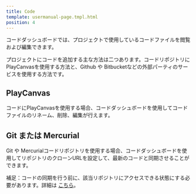 ```yaml
---
title: Code
template: usermanual-page.tmpl.html
position: 4
---
```


コードダッシュボードでは、プロジェクトで使用しているコードファイルを閲覧および編集できます。

プロジェクトにコードを追加する主な方法は二つあります。コードリポジトリにPlayCanvasを使用する方法と、Github や Bitbucketなどの外部パーティのサービスを使用する方法です。

## PlayCanvas

コードにPlayCanvasを使用する場合、コードダッシュボードを使用してコードファイルのリネーム、削除、編集が行えます。

## Git または Mercurial

Git や Mercurialコードリポジトリを使用する場合、コードダッシュボードを使用してリポジトリのクローンURLを設定して、最新のコードと同期させることができます。

補足：コードの同期を行う前に、該当リポジトリにアクセスできる状態にする必要があります。詳細は [こちら][ワークフロー]。

[ワークフロー]: /user-manual/scripting/workflow


